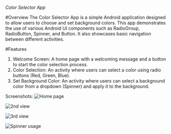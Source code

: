 *Color Selector App*

#Overview
The Color Selector App is a simple Android application designed to allow users to choose and set background colors. 
This app demonstrates the use of various Android UI components such as RadioGroup, RadioButton, Spinner, and Button. 
It also showcases basic navigation between different activities.

#Features
1) Welcome Screen: A home page with a welcoming message and a button to start the color selection process.
2) Color Selection: An activity where users can select a color using radio buttons (Red, Green, Blue).
3) Set Background Color: An activity where users can select a background color from a dropdown (Spinner) and apply it to the background.

Screenshots:
![Home page](https://github.com/user-attachments/assets/f207b5bc-0151-47df-9511-976075c90399)

![2nd view](https://github.com/user-attachments/assets/c1f9c3b2-9fdc-4cfb-a4b0-d1bc777c2ad4)

![3rd view](https://github.com/user-attachments/assets/c08fdaf6-5ee3-4979-91da-c3f48928ae6b)

![Spinner usage](https://github.com/user-attachments/assets/7ab16f47-265a-454d-8fff-58060b5c89b4)
